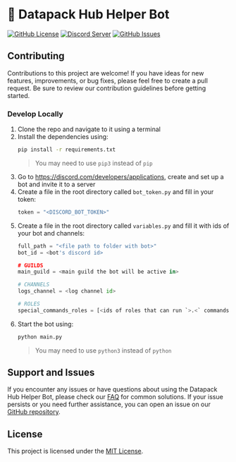 <!-- # Datapack Helper
repo for the datapack helper discord bot :)
readme placholder -->

# 🤖 Datapack Hub Helper Bot

[![GitHub License](https://img.shields.io/badge/License-MIT-blue.svg)](LICENSE.md)
[![Discord Server](https://img.shields.io/discord/935560260725379143?color=7289DA&label=Discord&logo=discord)](https://discord.datapackhub.net/)
[![GitHub Issues](https://img.shields.io/github/issues/Datapack-Hub/bot)](https://github.com/Datapack-Hub/bot/issues)

## Contributing

Contributions to this project are welcome! If you have ideas for new features, improvements, or bug fixes, please feel free to create a pull request. Be sure to review our contribution guidelines before getting started.

### Develop Locally

1. Clone the repo and navigate to it using a terminal
2. Install the dependencies using:
   ```bash
   pip install -r requirements.txt
   ```
   > You may need to use `pip3` instead of `pip`
3. Go to https://discord.com/developers/applications, create and set up a bot and invite it to a server
4. Create a file in the root directory called `bot_token.py` and fill in your token:
   ```py
   token = "<DISCORD_BOT_TOKEN>"
   ```
5. Create a file in the root directory called `variables.py` and fill it with ids of your bot and channels:
   ```py
   full_path = "<file path to folder with bot>"
   bot_id = <bot's discord id>

   # GUILDS
   main_guild = <main guild the bot will be active in>

   # CHANNELS
   logs_channel = <log channel id>

   # ROLES
   special_commands_roles = [<ids of roles that can run `>.<` commands>]
   ```
6. Start the bot using:
   ```bash
   python main.py
   ```
   > You may need to use `python3` instead of `python`

## Support and Issues

If you encounter any issues or have questions about using the Datapack Hub Helper Bot, please check our [FAQ](https://discord.datapackhub.net/faq) for common solutions. If your issue persists or you need further assistance, you can open an issue on our [GitHub repository](https://github.com/Datapack-Hub/bot/issues).

## License

This project is licensed under the [MIT License](LICENSE.md).
